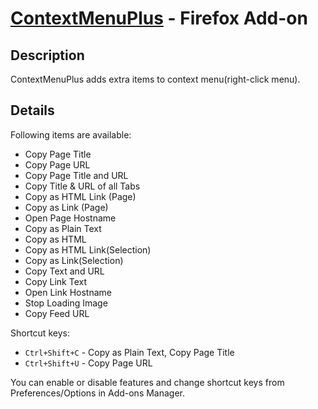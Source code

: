 [ContextMenuPlus](https://addons.mozilla.org/en-US/firefox/addon/contextmenuplus/) - Firefox Add-on
===================================================================================================

Description
-----------

ContextMenuPlus adds extra items to context menu(right-click menu).

Details
-------

Following items are available:

* Copy Page Title
* Copy Page URL
* Copy Page Title and URL
* Copy Title & URL of all Tabs
* Copy as HTML Link (Page)
* Copy as Link (Page)
* Open Page Hostname
* Copy as Plain Text
* Copy as HTML
* Copy as HTML Link(Selection)
* Copy as Link(Selection)
* Copy Text and URL
* Copy Link Text
* Open Link Hostname
* Stop Loading Image
* Copy Feed URL

Shortcut keys:

* `Ctrl+Shift+C` - Copy as Plain Text, Copy Page Title
* `Ctrl+Shift+U` - Copy Page URL

You can enable or disable features and change shortcut keys from Preferences/Options in Add-ons Manager.
